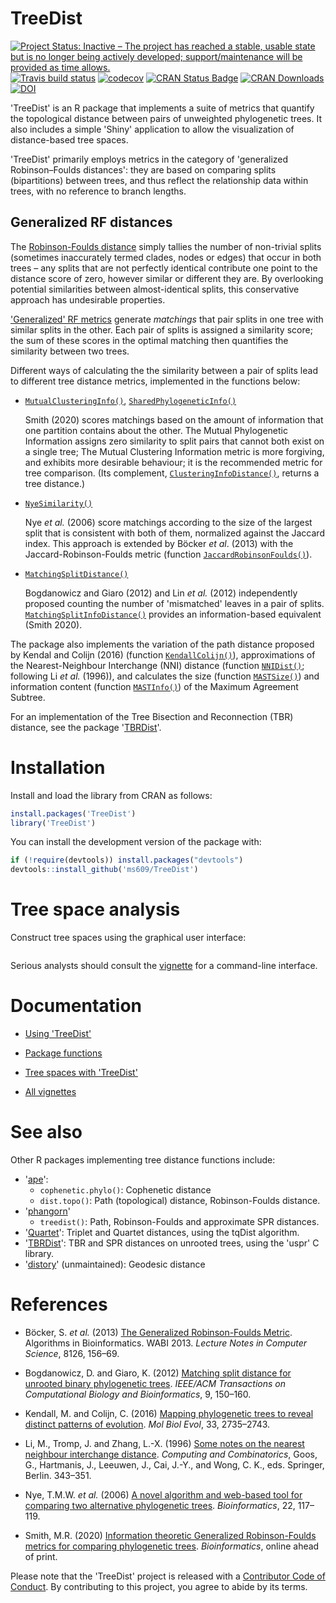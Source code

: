 # TreeDist

[![Project Status: Inactive – The project has reached a stable, usable state but is no longer being actively developed; support/maintenance will be provided as time allows.](http://www.repostatus.org/badges/latest/inactive.svg)](http://www.repostatus.org/#inactive)
[![Travis build status](https://travis-ci.org/ms609/TreeDist.svg?branch=master)](https://travis-ci.org/ms609/TreeDist)
[![codecov](https://codecov.io/gh/ms609/TreeDist/branch/master/graph/badge.svg)](https://codecov.io/gh/ms609/TreeDist)
[![CRAN Status Badge](http://www.r-pkg.org/badges/version/TreeDist)](https://cran.r-project.org/package=TreeDist)
[![CRAN Downloads](http://cranlogs.r-pkg.org/badges/TreeDist)](https://cran.r-project.org/package=TreeDist)
[![DOI](https://zenodo.org/badge/196188301.svg)](https://zenodo.org/badge/latestdoi/196188301)

'TreeDist' is an R package that implements a suite of metrics that quantify the
topological distance between pairs of unweighted phylogenetic trees.
It also includes a simple 'Shiny' application to allow the visualization of
distance-based tree spaces.

'TreeDist' primarily employs metrics in the category of
'generalized Robinson–Foulds distances': they are based on comparing splits
(bipartitions) between trees, and thus reflect the relationship data within 
trees, with no reference to branch lengths.


## Generalized RF distances

The [Robinson-Foulds distance](https://ms609.github.io/TreeDist/articles/Robinson-Foulds.html)
simply tallies the number of non-trivial splits (sometimes inaccurately
termed clades, nodes or edges) that occur in both trees – any splits that are
not perfectly identical contribute one point to the distance score of zero, 
however similar or different they are.
By overlooking potential similarities between almost-identical splits, 
this conservative approach has undesirable properties.

['Generalized' RF metrics](https://ms609.github.io/TreeDist/articles/Generalized-RF.html)
generate _matchings_ that pair splits in one tree with similar splits in
the other.
Each pair of splits is assigned a similarity score; the sum of these scores in
the optimal matching then quantifies the similarity between two trees.

Different ways of calculating the the similarity between a pair of splits
lead to different tree distance metrics, implemented in the functions below:

* [`MutualClusteringInfo()`](https://ms609.github.io/TreeDist/reference/TreeDistance.html), [`SharedPhylogeneticInfo()`](https://ms609.github.io/TreeDist/reference/TreeDistance.html)
    
    Smith (2020) scores matchings based on the amount of information
    that one partition contains about the other.  The Mutual Phylogenetic
    Information assigns zero similarity to split pairs that cannot
    both exist on a single tree;  The Mutual Clustering Information metric is 
    more forgiving, and exhibits more desirable behaviour; it is the 
    recommended metric for tree comparison.
    (Its complement, 
    [`ClusteringInfoDistance()`](https://ms609.github.io/TreeDist/reference/TreeDistance.html),
    returns a tree distance.)

* [`NyeSimilarity()`](https://ms609.github.io/TreeDist/reference/NyeSimilarity.html)
    
    Nye _et al._ (2006) score matchings according to the size of the largest 
    split that is consistent with both of them, normalized against 
    the Jaccard index.  This approach is extended by B&ouml;cker _et al_. (2013)
    with the Jaccard-Robinson-Foulds metric (function 
    [`JaccardRobinsonFoulds()`](https://ms609.github.io/TreeDist/reference/JaccardRobinsonFoulds.html)).
   
* [`MatchingSplitDistance()`](https://ms609.github.io/TreeDist/reference/MatchingSplitDistance.html)
    
    Bogdanowicz and Giaro (2012) and  Lin _et al._ (2012) independently proposed
    counting the number of 'mismatched' leaves in a pair of splits.
    [`MatchingSplitInfoDistance()`](https://ms609.github.io/TreeDist/reference/TreeDistance.html)
    provides an information-based equivalent (Smith 2020).
    

The package also implements the variation of the path distance 
proposed by Kendal and Colijn (2016) (function
[`KendallColijn()`](https://ms609.github.io/TreeDist/reference/KendallColijn.html)),
approximations of the Nearest-Neighbour Interchange (NNI) distance (function
[`NNIDist()`](https://ms609.github.io/TreeDist/reference/NNIDist.html); 
following Li _et al._ (1996)), and calculates the size (function
[`MASTSize()`](https://ms609.github.io/TreeDist/reference/MASTSize.html)) and 
information content (function
[`MASTInfo()`](https://ms609.github.io/TreeDist/reference/MASTSize.html)) of the 
Maximum Agreement Subtree.

For an implementation of the Tree Bisection and Reconnection (TBR) distance, see 
the package '[TBRDist](https://ms609.github.io/TBRDist/index.html)'.

# Installation

Install and load the library from CRAN as follows:
```r
install.packages('TreeDist')
library('TreeDist')
```

You can install the development version of the package with:
```r
if (!require(devtools)) install.packages("devtools")
devtools::install_github('ms609/TreeDist')
```

# Tree space analysis

Construct tree spaces using the graphical user interface:

```r

```

Serious analysts should consult the
[vignette](https://ms609.github.io/TreeDist/articles/treespace.html)
for a command-line interface.


# Documentation

- [Using 'TreeDist'](https://ms609.github.io/TreeDist/articles/Using-TreeDist.html)

- [Package functions](https://ms609.github.io/TreeDist/reference/index.html)

- [Tree spaces with 'TreeDist'](https://ms609.github.io/TreeDist/articles/treespace.html)

- [All vignettes](https://ms609.github.io/TreeDist/articles/)

# See also

Other R packages implementing tree distance functions include:

* '[ape](http://ape-package.ird.fr/)':
    - `cophenetic.phylo()`: Cophenetic distance
    - `dist.topo()`: Path (topological) distance, Robinson-Foulds distance.
* '[phangorn](https://cran.r-project.org/package=phangorn)'
    - `treedist()`: Path, Robinson-Foulds and approximate SPR distances.
* '[Quartet](http://ms609.github.io/Quartet/)': Triplet and Quartet distances, 
  using the tqDist algorithm.
* '[TBRDist](http://ms609.github.io/TBRDist/)': TBR and SPR distances on 
  unrooted trees, using the 'uspr' C library.
* '[distory](https://cran.r-project.org/package=distory)' (unmaintained):
  Geodesic distance

# References

- Böcker, S. _et al._ (2013) [The Generalized Robinson-Foulds
Metric](https://dx.doi.org/10.1007/978-3-642-40453-5_13).
Algorithms in Bioinformatics. WABI 2013.
_Lecture Notes in Computer Science_, 8126, 156–69.

- Bogdanowicz, D. and Giaro, K. (2012) [Matching split distance for unrooted
binary phylogenetic trees](https://dx.doi.org/10.1109/TCBB.2011.48).
_IEEE/ACM Transactions on Computational Biology and Bioinformatics_, 9, 150–160. 

- Kendall, M. and Colijn, C. (2016) [Mapping phylogenetic trees to reveal
distinct patterns of evolution](https://dx.doi.org/10.1093/molbev/msw124).
_Mol Biol Evol_, 33, 2735–2743.

- Li, M., Tromp, J. and Zhang, L.-X. (1996) [Some notes on the nearest neighbour
interchange distance](https://dx.doi.org/10.1007/3-540-61332-3_168). 
_Computing and Combinatorics_, Goos, G., Hartmanis, J., Leeuwen, J., Cai, J.-Y.,
and Wong, C. K., eds. Springer, Berlin. 343–351.

- Nye, T.M.W. _et al._ (2006) [A novel algorithm and web-based tool for
comparing two alternative phylogenetic
trees](https://dx.doi.org/10.1093/bioinformatics/bti720).
_Bioinformatics_, 22, 117–119.

- Smith, M.R. (2020) [Information theoretic Generalized Robinson-Foulds
metrics for comparing phylogenetic 
trees](https://dx.doi.org/10.1093/bioinformatics/btaa614).
_Bioinformatics_, online ahead of print.

Please note that the 'TreeDist' project is released with a
[Contributor Code of Conduct](CODE_OF_CONDUCT.md).
By contributing to this project, you agree to abide by its terms.
